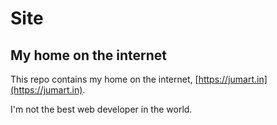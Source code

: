 # Site

## My home on the internet

This repo contains my home on the internet, [https://jumart.in](https://jumart.in).

I'm not the best web developer in the world.
